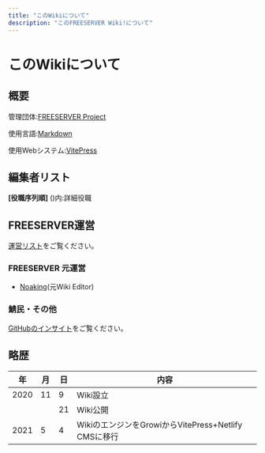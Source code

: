 ```yaml
---
title: "このWikiについて"
description: "このFREESERVER Wiki!について"
---
```


# このWikiについて

## 概要

管理団体:[FREESERVER Project](about-project)

使用言語:[Markdown](https://ja.wikipedia.org/wiki/Markdown)

使用Webシステム:[VitePress](https://vitepress.vuejs.org)

## 編集者リスト

**[役職序列順]** ()内:詳細役職

## FREESERVER運営

[運営リスト](https://wiki.freeserver.pro/admins/index.html)をご覧ください。

### FREESERVER 元運営

- [Noaking](admins/noaking)(元Wiki Editor)

### 鯖民・その他

[GitHubのインサイト](https://github.com/freeserverproject/freeserver-wiki/graphs/contributors)をご覧ください。

## 略歴

| 年  | 月  | 日  | 内容 |
| -------- | ------- | ------- | -------- |
|   2020   |11| 9 |   Wiki設立   |
|              |    |21|  Wiki公開  |
|   2021   |    5    |     4   |   WikiのエンジンをGrowiからVitePress+Netlify CMSに移行  |